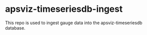 # apsviz-timeseriesdb-ingest
This repo is used to ingest gauge data into the apsviz-timeseriesdb database.
